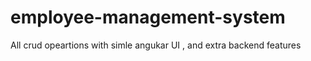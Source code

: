 # employee-management-system
All crud opeartions with simle angukar UI , and extra backend features
